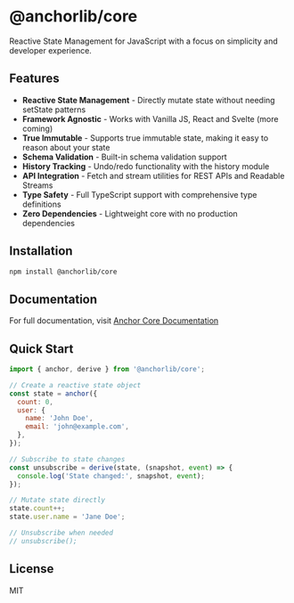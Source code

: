 # @anchorlib/core

Reactive State Management for JavaScript with a focus on simplicity and developer experience.

## Features

- **Reactive State Management** - Directly mutate state without needing setState patterns
- **Framework Agnostic** - Works with Vanilla JS, React and Svelte (more coming)
- **True Immutable** - Supports true immutable state, making it easy to reason about your state
- **Schema Validation** - Built-in schema validation support
- **History Tracking** - Undo/redo functionality with the history module
- **API Integration** - Fetch and stream utilities for REST APIs and Readable Streams
- **Type Safety** - Full TypeScript support with comprehensive type definitions
- **Zero Dependencies** - Lightweight core with no production dependencies

## Installation

```bash
npm install @anchorlib/core
```

## Documentation

For full documentation, visit [Anchor Core Documentation](https://anchor.mahdaen.name/docs/overview.html)

## Quick Start

```javascript
import { anchor, derive } from '@anchorlib/core';

// Create a reactive state object
const state = anchor({
  count: 0,
  user: {
    name: 'John Doe',
    email: 'john@example.com',
  },
});

// Subscribe to state changes
const unsubscribe = derive(state, (snapshot, event) => {
  console.log('State changed:', snapshot, event);
});

// Mutate state directly
state.count++;
state.user.name = 'Jane Doe';

// Unsubscribe when needed
// unsubscribe();
```

## License

MIT

